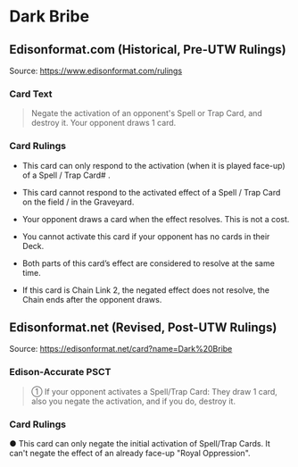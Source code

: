 # Dark Bribe

## Edisonformat.com (Historical, Pre-UTW Rulings)

Source: https://www.edisonformat.com/rulings

### Card Text

> Negate the activation of an opponent's Spell or Trap Card, and destroy it. Your opponent draws 1 card.

### Card Rulings

*   This card can only respond to the activation (when it is played face-up) of a Spell / Trap Card# .

*   This card cannot respond to the activated effect of a Spell / Trap Card on the field / in the Graveyard.
*   Your opponent draws a card when the effect resolves. This is not a cost.
*   You cannot activate this card if your opponent has no cards in their Deck.
*   Both parts of this card’s effect are considered to resolve at the same time.
*   If this card is Chain Link 2, the negated effect does not resolve, the Chain ends after the opponent draws.

## Edisonformat.net (Revised, Post-UTW Rulings)

Source: https://edisonformat.net/card?name=Dark%20Bribe

### Edison-Accurate PSCT

> ① If your opponent activates a Spell/Trap Card:
> They draw 1 card, also you negate the activation, and if you do, destroy it.

### Card Rulings

● This card can only negate the initial activation of Spell/Trap Cards.
It can't negate the effect of an already face-up "Royal Oppression".
            